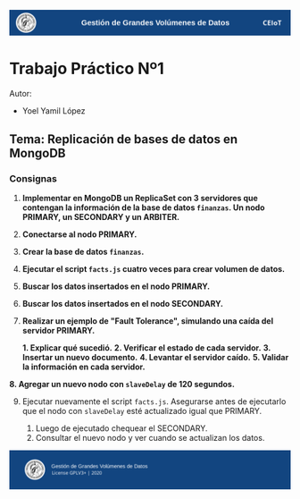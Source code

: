 ![header](doc/header.png)

# Trabajo Práctico Nº1

Autor:

* Yoel Yamil López

## Tema: Replicación de bases de datos en MongoDB

### Consignas

1. **Implementar en MongoDB un ReplicaSet con 3 servidores que contengan la información de la base de datos `finanzas`. Un nodo PRIMARY, un SECONDARY y un ARBITER.**

2. **Conectarse al nodo PRIMARY.**

3. **Crear la base de datos `finanzas`.**

4. **Ejecutar el script `facts.js` cuatro veces para crear volumen de datos.**

5. **Buscar los datos insertados en el nodo PRIMARY.**

6. **Buscar los datos insertados en el nodo SECONDARY.**

7. **Realizar un ejemplo de "Fault Tolerance", simulando una caída del servidor PRIMARY.**

    **1. Explicar qué sucedió.**
    **2. Verificar el estado de cada servidor.**
    **3. Insertar un nuevo documento.**
    **4. Levantar el servidor caído.**
    **5. Validar la información en cada servidor.**

**8. Agregar un nuevo nodo con `slaveDelay` de 120 segundos.**

9. Ejecutar nuevamente el script `facts.js`. Asegurarse antes de ejecutarlo que el nodo con `slaveDelay` esté actualizado igual que PRIMARY.
    
    1. Luego de ejecutado chequear el SECONDARY.
    2. Consultar el nuevo nodo y ver cuando se actualizan los datos.


![footer](doc/footer.png)